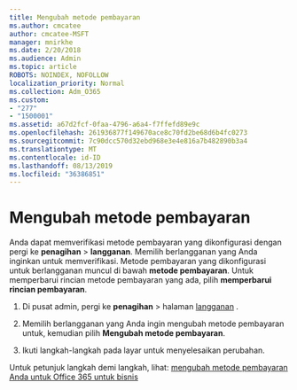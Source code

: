 ```yaml
---
title: Mengubah metode pembayaran
ms.author: cmcatee
author: cmcatee-MSFT
manager: mnirkhe
ms.date: 2/20/2018
ms.audience: Admin
ms.topic: article
ROBOTS: NOINDEX, NOFOLLOW
localization_priority: Normal
ms.collection: Adm_O365
ms.custom:
- "277"
- "1500001"
ms.assetid: a67d2fcf-0faa-4796-a6a4-f7ffefd89e9c
ms.openlocfilehash: 261936877f149670ace8c70fd2be68d6b4fc0273
ms.sourcegitcommit: 7c90dcc570d32ebd968e3e4e816a7b482890b3a4
ms.translationtype: MT
ms.contentlocale: id-ID
ms.lasthandoff: 08/13/2019
ms.locfileid: "36386851"
---
```

# <a name="change-payment-method"></a>Mengubah metode pembayaran

Anda dapat memverifikasi metode pembayaran yang dikonfigurasi dengan pergi ke **penagihan** \> **langganan**. Memilih berlangganan yang Anda inginkan untuk memverifikasi. Metode pembayaran yang dikonfigurasi untuk berlangganan muncul di bawah **metode pembayaran**. Untuk memperbarui rincian metode pembayaran yang ada, pilih **memperbarui rincian pembayaran**.
  
1. Di pusat admin, pergi ke **penagihan** \> halaman [langganan](https://go.microsoft.com/fwlink/p/?linkid=842054) .

2. Memilih berlangganan yang Anda ingin mengubah metode pembayaran untuk, kemudian pilih **Mengubah metode pembayaran**.

3. Ikuti langkah-langkah pada layar untuk menyelesaikan perubahan.

Untuk petunjuk langkah demi langkah, lihat: [mengubah metode pembayaran Anda untuk Office 365 untuk bisnis](https://docs.microsoft.com/en-us/office365/admin/subscriptions-and-billing/change-payment-method)